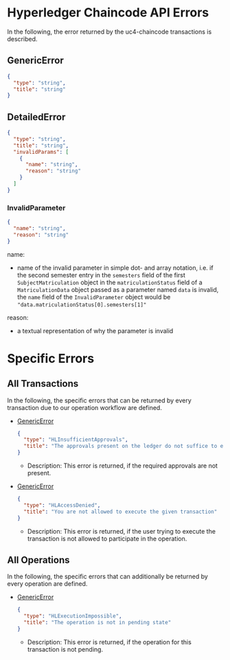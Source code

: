 # <a id="Errors" /> Hyperledger Chaincode API Errors

In the following, the error returned by the uc4-chaincode transactions is described.

## <a id="GenericError" />GenericError
```json
{
  "type": "string",
  "title": "string"
}
```

## <a id="DetailedError" />DetailedError
```json
{
  "type": "string",
  "title": "string",
  "invalidParams": [
    {
      "name": "string",
      "reason": "string"
    }
  ]
}
```

### <a id="InvalidParameter" />InvalidParameter
```json
{
  "name": "string",
  "reason": "string"
}
```
name:
- name of the invalid parameter in simple dot- and array notation, i.e. if the second semester entry in the ```semesters``` field of the first ```SubjectMatriculation``` object in the ```matriculationStatus``` field of a ```MatriculationData``` object passed as a parameter named ```data``` is invalid, the ```name``` field of the ```InvalidParameter``` object would be ```"data.matriculationStatus[0].semesters[1]"```

reason:
- a textual representation of why the parameter is invalid


# Specific Errors

## <a id="AllTransactions" />All Transactions

In the following, the specific errors that can be returned by every transaction due to our operation workflow are defined.


- [GenericError](#GenericError) 
  ```json
  {
    "type": "HLInsufficientApprovals",
    "title": "The approvals present on the ledger do not suffice to execute this transaction"
  }
  ```
  - Description: This error is returned, if the required approvals are not present.

- [GenericError](#GenericError) 
  ```json
  {
    "type": "HLAccessDenied",
    "title": "You are not allowed to execute the given transaction"
  }
  ```
    - Description: This error is returned, if the user trying to execute the transaction is not allowed to participate in the operation.


## <a id="AllOperations" />All Operations

In the following, the specific errors that can additionally be returned by every operation are defined.

- [GenericError](#GenericError) 
  ```json
  {
    "type": "HLExecutionImpossible",
    "title": "The operation is not in pending state"
  }
  ```
  - Description: This error is returned, if the operation for this transaction is not pending.
